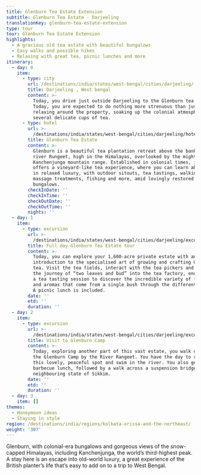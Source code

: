 ```yaml
---
title: Glenburn Tea Estate Extension
subtitle: Glenburn Tea Estate - Darjeeling
translationKey: glenburn-tea-estate-extension
type: tour
tour: Glenburn Tea Estate Extension
highlights:
  - A gracious old tea estate with beautiful bungalows
  - Easy walks and possible hikes
  - Relaxing with great tea, picnic lunches and more
itinerary:
  - day: 0
    item:
      - type: city
        url: /destinations/india/states/west-bengal/cities/darjeeling/
        title: Darjeeling , West bengal
        content: >-
          Today, you drive just outside Darjeeling to the Glenburn tea estate.
          Today, you are expected to do nothing more strenuous than just
          relaxing around the property, soaking up the colonial atmosphere and
          several delicate cups of tea.
      - type: hotel
        url: >-
          /destinations/india/states/west-bengal/cities/darjeeling/hotels/glenburn-tea-estate/
        title: Glenburn Tea Estate
        content: >-
          Glenburn is a beautiful tea plantation retreat above the banks of the
          river Rungeet, high in the Himalayas, overlooked by the mighty
          Kanchenjunga mountain range. Established in colonial times, it now
          offers a vineyard-like tea experience, where you can learn about tea
          in relaxed luxury, with outdoor sitouts, tea tastings, walking trails,
          massage treatments, fishing and more, amid lovingly restored planter’s
          bungalows.
        checkInDate: ''
        checkInTime: ''
        checkOutDate: ''
        checkOutTime: ''
        nights: ''
  - day: 1
    item:
      - type: excursion
        url: >-
          /destinations/india/states/west-bengal/cities/darjeeling/excursions/full-day-glenburn-tea-estate-tour/
        title: Full day Glenburn Tea Estate tour
        content: >-
          Today, you can explore your 1,600-acre private estate with an
          introduction to the specialised art of growing and crafting Glenburn
          tea. Visit the tea fields, interact with the tea pickers and follow
          the journey of “two leaves and bud” into the tea factory, ending with
          a tea tasting session to discover the incredible variety of flavours
          and aromas that come from a single bush through the different seasons.
          A picnic lunch is included.
        date: ''
        etd: ''
        duration: ''
  - day: 2
    item:
      - type: excursion
        url: >-
          /destinations/india/states/west-bengal/cities/darjeeling/excursions/visit-to-glenburn-camp/
        title: Visit to Glenburn Camp
        content: >-
          Today, exploring another part of this vast estate, you walk down to
          the Glenburn Camp by the River Rangeet. You have the day to relax in
          this lovely, peaceful spot and swim in the river. You also get a
          barbecue lunch, followed by a walk across a suspension bridge into the
          neighbouring state of Sikkim.
        date: ''
        etd: ''
        duration: ''
  - day: 3
    item: []
themes:
  - Honeymoon ideas
  - Staying in style
region: /destinations/india/regions/kolkata-orissa-and-the-northeast/
weight: '307'
---
```


Glenburn, with colonial-era bungalows and gorgeous views of the snow-capped Himalayas, including Kanchenjunga, the world’s third-highest peak. A stay here is an escape into old-world luxury, a great experience of the British planter’s life that’s easy to add on to a trip to West Bengal.
